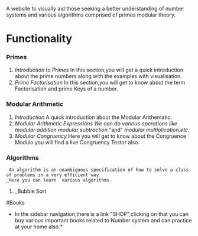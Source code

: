 A website to visually aid those seeking a better understanding of number systems and various algorithms comprised of primes modular theory.
# Functionality
### Primes
1. _Introduction to Primes_
    In this section,you will get a quick introduction about the prime numbers along with the examples with visualisation.
2. _Prime Factorisation_
    In this section,you will get to know about the term Factorisation and prime Keys of a number.
    
### Modular Arithmetic
1. _Introduction_
    A quick introduction about the Modular Arithematic.
2. _Modular Arithmetic Expressions_
   *We can do various operations like*
   *modular addition*
   *modular subtraction*
   "and"
   *modular multiplication,etc.*
3. _Modular Congruency_
    Here you will get to know about the Congruence Modulo.you will find a live Congruency Testor also.
### Algorithms
     An algorithm is an unambiguous specification of how to solve a class of problems in a very efficient way.
    _Here you can learn  various algorithms.
1. _Bubble Sort

#Books
* In the sidebar navigation,there is a link "SHOP",clicking on that you can buy various important books related to Number system and can practice at your home also.*

